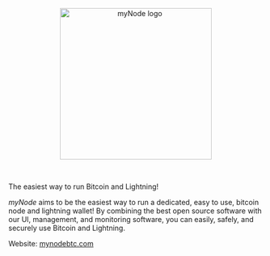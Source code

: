 <center>
  <figure>
    <img src="/images/logo.png" alt="myNode logo" style="width: 300px">                
  </figure>
</center>
<br/>

The easiest way to run Bitcoin and Lightning!

_myNode_ aims to be the easiest way to run a dedicated, easy to use, bitcoin node and lightning wallet! By combining the best open source software with our UI, management, and monitoring software, you can easily, safely, and securely use Bitcoin and Lightning.

Website: [mynodebtc.com](https://mynodebtc.com)
